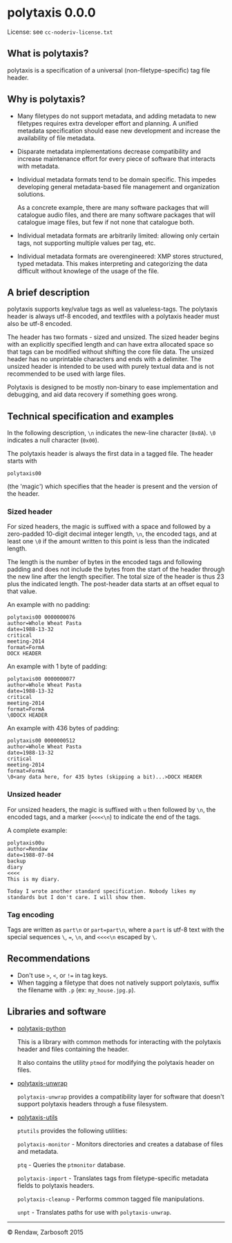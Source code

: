 # polytaxis 0.0.0

License: see `cc-noderiv-license.txt`

## What is polytaxis?

polytaxis is a specification of a universal (non-filetype-specific) tag file header.

## Why is polytaxis?

- Many filetypes do not support metadata, and adding metadata to new filetypes requires extra developer effort and planning. A unified metadata specification should ease new development and increase the availability of file metadata.

- Disparate metadata implementations decrease compatibility and increase maintenance effort for every piece of software that interacts with metadata.

- Individual metadata formats tend to be domain specific. This impedes developing general metadata-based file management and organization solutions.

  As a concrete example, there are many software packages that will catalogue audio files, and there are many software packages that will catalogue image files, but few if not none that catalogue both.

- Individual metadata formats are arbitrarily limited: allowing only certain tags, not supporting multiple values per tag, etc.

- Individual metadata formats are overengineered: XMP stores structured, typed metadata. This makes interpreting and categorizing the data difficult without knowlege of the usage of the file.

## A brief description

polytaxis supports key/value tags as well as valueless-tags. The polytaxis header is always utf-8 encoded, and textfiles with a polytaxis header must also be utf-8 encoded.

The header has two formats - sized and unsized. The sized header begins with an explicitly specified length and can have extra allocated space so that tags can be modified without shifting the core file data. The unsized header has no unprintable characters and ends with a delimiter. The unsized header is intended to be used with purely textual data and is not recommended to be used with large files.

Polytaxis is designed to be mostly non-binary to ease implementation and debugging, and aid data recovery if something goes wrong.

## Technical specification and examples

In the following description, `\n` indicates the new-line character (`0x0A`). `\0` indicates a null character (`0x00`).

The polytaxis header is always the first data in a tagged file. The header starts with

```
polytaxis00
```

(the 'magic') which specifies that the header is present and the version of the header.

### Sized header

For sized headers, the magic is suffixed with a space and followed by a zero-padded 10-digit decimal integer length, `\n`, the encoded tags, and at least one `\0` if the amount written to this point is less than the indicated length.  

The length is the number of bytes in the encoded tags and following padding and does not include the bytes from the start of the header through the new line after the length specifier.  The total size of the header is thus 23 plus the indicated length.  The post-header data starts at an offset equal to that value.

An example with no padding:
```
polytaxis00 0000000076
author=Whole Wheat Pasta
date=1988-13-32
critical
meeting-2014
format=FormA
DOCX HEADER
```

An example with 1 byte of padding:
```
polytaxis00 0000000077
author=Whole Wheat Pasta
date=1988-13-32
critical
meeting-2014
format=FormA
\0DOCX HEADER
```

An example with 436 bytes of padding:
```
polytaxis00 0000000512
author=Whole Wheat Pasta
date=1988-13-32
critical
meeting-2014
format=FormA
\0<any data here, for 435 bytes (skipping a bit)...>DOCX HEADER
```

### Unsized header

For unsized headers, the magic is suffixed with `u` then followed by `\n`, the encoded tags, and a marker (`<<<<\n`) to indicate the end of the tags.

A complete example:

```
polytaxis00u
author=Rendaw
date=1988-07-04
backup
diary
<<<<
This is my diary.

Today I wrote another standard specification. Nobody likes my standards but I don't care. I will show them.
```

### Tag encoding

Tags are written as `part\n` or `part=part\n`, where a `part` is utf-8 text with the special sequences `\`, `=`, `\n`, and `<<<<\n` escaped by `\`.

## Recommendations

- Don't use `>`, `<`, or `!=` in tag keys.
- When tagging a filetype that does not natively support polytaxis, suffix the filename with `.p` (ex: `my_house.jpg.p`).

## Libraries and software

- [polytaxis-python](https://github.com/Rendaw/polytaxis-python)

  This is a library with common methods for interacting with the polytaxis header and files containing the header.

  It also contains the utility `ptmod` for modifying the polytaxis header on files.

- [polytaxis-unwrap](https://github.com/Rendaw/polytaxis-unwrap)

  `polytaxis-unwrap` provides a compatibility layer for software that doesn't support polytaxis headers through a fuse filesystem.

- [polytaxis-utils](https://github.com/Rendaw/polytaxis-utils)

  `ptutils` provides the following utilities: 

  `polytaxis-monitor` - Monitors directories and creates a database of files and metadata.

  `ptq` - Queries the `ptmonitor` database.

  `polytaxis-import` - Translates tags from filetype-specific metadata fields to polytaxis headers.

  `polytaxis-cleanup` - Performs common tagged file manipulations.

  `unpt` - Translates paths for use with `polytaxis-unwrap`.

---
&copy; Rendaw, Zarbosoft 2015

